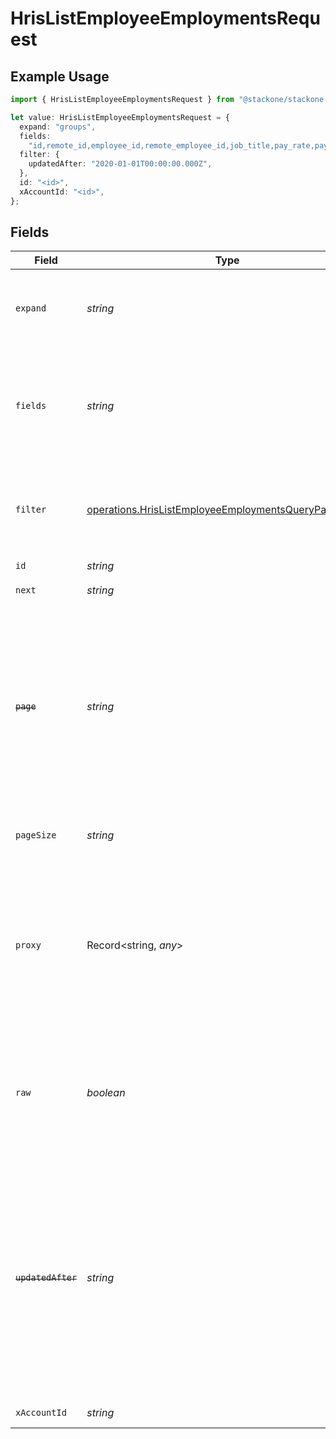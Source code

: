 # HrisListEmployeeEmploymentsRequest

## Example Usage

```typescript
import { HrisListEmployeeEmploymentsRequest } from "@stackone/stackone-client-ts/sdk/models/operations";

let value: HrisListEmployeeEmploymentsRequest = {
  expand: "groups",
  fields:
    "id,remote_id,employee_id,remote_employee_id,job_title,pay_rate,pay_period,pay_frequency,pay_currency,fte,effective_date,employment_type,employment_contract_type,work_time,created_at,updated_at,start_date,end_date,active,department,team,cost_center,cost_centers,division,job,type,contract_type,manager",
  filter: {
    updatedAfter: "2020-01-01T00:00:00.000Z",
  },
  id: "<id>",
  xAccountId: "<id>",
};
```

## Fields

| Field                                                                                                                                                                                                                                                                                                        | Type                                                                                                                                                                                                                                                                                                         | Required                                                                                                                                                                                                                                                                                                     | Description                                                                                                                                                                                                                                                                                                  | Example                                                                                                                                                                                                                                                                                                      |
| ------------------------------------------------------------------------------------------------------------------------------------------------------------------------------------------------------------------------------------------------------------------------------------------------------------ | ------------------------------------------------------------------------------------------------------------------------------------------------------------------------------------------------------------------------------------------------------------------------------------------------------------ | ------------------------------------------------------------------------------------------------------------------------------------------------------------------------------------------------------------------------------------------------------------------------------------------------------------ | ------------------------------------------------------------------------------------------------------------------------------------------------------------------------------------------------------------------------------------------------------------------------------------------------------------ | ------------------------------------------------------------------------------------------------------------------------------------------------------------------------------------------------------------------------------------------------------------------------------------------------------------ |
| `expand`                                                                                                                                                                                                                                                                                                     | *string*                                                                                                                                                                                                                                                                                                     | :heavy_minus_sign:                                                                                                                                                                                                                                                                                           | The comma separated list of fields that will be expanded in the response                                                                                                                                                                                                                                     | groups                                                                                                                                                                                                                                                                                                       |
| `fields`                                                                                                                                                                                                                                                                                                     | *string*                                                                                                                                                                                                                                                                                                     | :heavy_minus_sign:                                                                                                                                                                                                                                                                                           | The comma separated list of fields that will be returned in the response (if empty, all fields are returned)                                                                                                                                                                                                 | id,remote_id,employee_id,remote_employee_id,job_title,pay_rate,pay_period,pay_frequency,pay_currency,fte,effective_date,employment_type,employment_contract_type,work_time,created_at,updated_at,start_date,end_date,active,department,team,cost_center,cost_centers,division,job,type,contract_type,manager |
| `filter`                                                                                                                                                                                                                                                                                                     | [operations.HrisListEmployeeEmploymentsQueryParamFilter](../../../sdk/models/operations/hrislistemployeeemploymentsqueryparamfilter.md)                                                                                                                                                                      | :heavy_minus_sign:                                                                                                                                                                                                                                                                                           | Filter parameters that allow greater customisation of the list response                                                                                                                                                                                                                                      |                                                                                                                                                                                                                                                                                                              |
| `id`                                                                                                                                                                                                                                                                                                         | *string*                                                                                                                                                                                                                                                                                                     | :heavy_check_mark:                                                                                                                                                                                                                                                                                           | N/A                                                                                                                                                                                                                                                                                                          |                                                                                                                                                                                                                                                                                                              |
| `next`                                                                                                                                                                                                                                                                                                       | *string*                                                                                                                                                                                                                                                                                                     | :heavy_minus_sign:                                                                                                                                                                                                                                                                                           | The unified cursor                                                                                                                                                                                                                                                                                           |                                                                                                                                                                                                                                                                                                              |
| ~~`page`~~                                                                                                                                                                                                                                                                                                   | *string*                                                                                                                                                                                                                                                                                                     | :heavy_minus_sign:                                                                                                                                                                                                                                                                                           | : warning: ** DEPRECATED **: This will be removed in a future release, please migrate away from it as soon as possible.<br/><br/>The page number of the results to fetch                                                                                                                                     |                                                                                                                                                                                                                                                                                                              |
| `pageSize`                                                                                                                                                                                                                                                                                                   | *string*                                                                                                                                                                                                                                                                                                     | :heavy_minus_sign:                                                                                                                                                                                                                                                                                           | The number of results per page (default value is 25)                                                                                                                                                                                                                                                         |                                                                                                                                                                                                                                                                                                              |
| `proxy`                                                                                                                                                                                                                                                                                                      | Record<string, *any*>                                                                                                                                                                                                                                                                                        | :heavy_minus_sign:                                                                                                                                                                                                                                                                                           | Query parameters that can be used to pass through parameters to the underlying provider request by surrounding them with 'proxy' key                                                                                                                                                                         |                                                                                                                                                                                                                                                                                                              |
| `raw`                                                                                                                                                                                                                                                                                                        | *boolean*                                                                                                                                                                                                                                                                                                    | :heavy_minus_sign:                                                                                                                                                                                                                                                                                           | Indicates that the raw request result should be returned in addition to the mapped result (default value is false)                                                                                                                                                                                           |                                                                                                                                                                                                                                                                                                              |
| ~~`updatedAfter`~~                                                                                                                                                                                                                                                                                           | *string*                                                                                                                                                                                                                                                                                                     | :heavy_minus_sign:                                                                                                                                                                                                                                                                                           | : warning: ** DEPRECATED **: This will be removed in a future release, please migrate away from it as soon as possible.<br/><br/>Use a string with a date to only select results updated after that given date                                                                                               | 2020-01-01T00:00:00.000Z                                                                                                                                                                                                                                                                                     |
| `xAccountId`                                                                                                                                                                                                                                                                                                 | *string*                                                                                                                                                                                                                                                                                                     | :heavy_check_mark:                                                                                                                                                                                                                                                                                           | The account identifier                                                                                                                                                                                                                                                                                       |                                                                                                                                                                                                                                                                                                              |